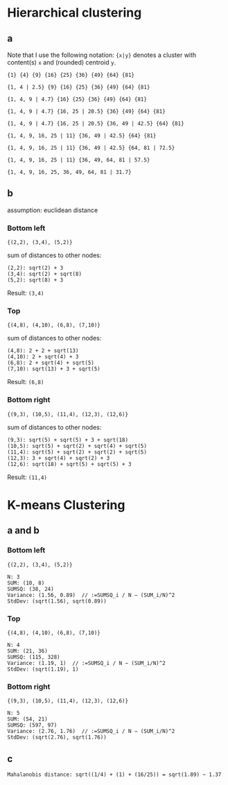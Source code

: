 #  Hierarchical clustering

## a
Note that I use the following notation: `{x|y}` denotes a cluster with
content(s) `x` and (rounded) centroid `y`.
```
{1} {4} {9} {16} {25} {36} {49} {64} {81}

{1, 4 | 2.5} {9} {16} {25} {36} {49} {64} {81}

{1, 4, 9 | 4.7} {16} {25} {36} {49} {64} {81}

{1, 4, 9 | 4.7} {16, 25 | 20.5} {36} {49} {64} {81}

{1, 4, 9 | 4.7} {16, 25 | 20.5} {36, 49 | 42.5} {64} {81}

{1, 4, 9, 16, 25 | 11} {36, 49 | 42.5} {64} {81}

{1, 4, 9, 16, 25 | 11} {36, 49 | 42.5} {64, 81 | 72.5}

{1, 4, 9, 16, 25 | 11} {36, 49, 64, 81 | 57.5}

{1, 4, 9, 16, 25, 36, 49, 64, 81 | 31.7}
```

## b

assumption: euclidean distance

### Bottom left
`{(2,2), (3,4), (5,2)}`

sum of distances to other nodes:
```
(2,2): sqrt(2) + 3
(3,4): sqrt(2) + sqrt(8)
(5,2): sqrt(8) + 3
```

Result: `(3,4)`

### Top
`{(4,8), (4,10), (6,8), (7,10)}`

sum of distances to other nodes:
```
(4,8): 2 + 2 + sqrt(13)
(4,10): 2 + sqrt(4) + 3
(6,8): 2 + sqrt(4) + sqrt(5)
(7,10): sqrt(13) + 3 + sqrt(5)
```

Result: `(6,8)`

### Bottom right
`{(9,3), (10,5), (11,4), (12,3), (12,6)}`

sum of distances to other nodes:
```
(9,3): sqrt(5) + sqrt(5) + 3 + sqrt(18)
(10,5): sqrt(5) + sqrt(2) + sqrt(4) + sqrt(5)
(11,4): sqrt(5) + sqrt(2) + sqrt(2) + sqrt(5)
(12,3): 3 + sqrt(4) + sqrt(2) + 3
(12,6): sqrt(18) + sqrt(5) + sqrt(5) + 3
```

Result: `(11,4)`

# K-means Clustering

## a and b

### Bottom left
```
{(2,2), (3,4), (5,2)}

N: 3
SUM: (10, 8)
SUMSQ: (38, 24)
Variance: (1.56, 0.89)  // :=SUMSQ_i / N − (SUM_i/N)^2
StdDev: (sqrt(1.56), sqrt(0.89))
```

### Top
```
{(4,8), (4,10), (6,8), (7,10)}

N: 4
SUM: (21, 36)
SUMSQ: (115, 328)
Variance: (1.19, 1)  // :=SUMSQ_i / N − (SUM_i/N)^2
StdDev: (sqrt(1.19), 1)
```

### Bottom right
```
{(9,3), (10,5), (11,4), (12,3), (12,6)}

N: 5
SUM: (54, 21)
SUMSQ: (597, 97)
Variance: (2.76, 1.76)  // :=SUMSQ_i / N − (SUM_i/N)^2
StdDev: (sqrt(2.76), sqrt(1.76))
```

## c

```
Mahalanobis distance: sqrt((1/4) + (1) + (16/25)) = sqrt(1.89) ~ 1.37
```
